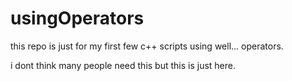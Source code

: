 # usingOperators
this repo is just for my first few c++ scripts using well... operators.

i dont think many people need this but this is just here.
